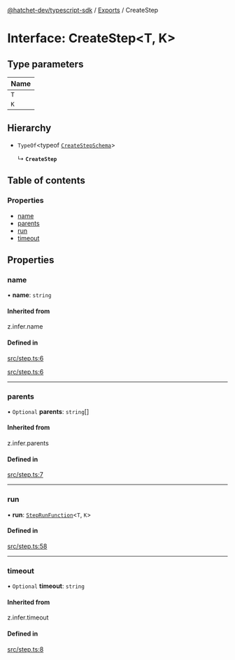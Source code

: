[@hatchet-dev/typescript-sdk](../README.md) / [Exports](../modules.md) / CreateStep

# Interface: CreateStep\<T, K\>

## Type parameters

| Name |
| :------ |
| `T` |
| `K` |

## Hierarchy

- `TypeOf`\<typeof [`CreateStepSchema`](../modules.md#createstepschema)\>

  ↳ **`CreateStep`**

## Table of contents

### Properties

- [name](CreateStep.md#name)
- [parents](CreateStep.md#parents)
- [run](CreateStep.md#run)
- [timeout](CreateStep.md#timeout)

## Properties

### name

• **name**: `string`

#### Inherited from

z.infer.name

#### Defined in

[src/step.ts:6](https://github.com/hatchet-dev/hatchet/blob/af21f67/typescript-sdk/src/step.ts#L6)

[src/step.ts:6](https://github.com/hatchet-dev/hatchet/blob/af21f67/typescript-sdk/src/step.ts#L6)

___

### parents

• `Optional` **parents**: `string`[]

#### Inherited from

z.infer.parents

#### Defined in

[src/step.ts:7](https://github.com/hatchet-dev/hatchet/blob/af21f67/typescript-sdk/src/step.ts#L7)

___

### run

• **run**: [`StepRunFunction`](../modules.md#steprunfunction)\<`T`, `K`\>

#### Defined in

[src/step.ts:58](https://github.com/hatchet-dev/hatchet/blob/af21f67/typescript-sdk/src/step.ts#L58)

___

### timeout

• `Optional` **timeout**: `string`

#### Inherited from

z.infer.timeout

#### Defined in

[src/step.ts:8](https://github.com/hatchet-dev/hatchet/blob/af21f67/typescript-sdk/src/step.ts#L8)
